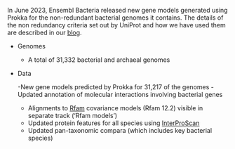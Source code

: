 In June 2023, Ensembl Bacteria released new gene models generated using Prokka for the non-redundant bacterial genomes it contains. The details of the non redundancy criteria set out by UniProt and how we have used them are described in our [blog](https://www.ensembl.info/2020/09/21/ensembl-bacteria-updates/). 

- Genomes

	- A total of 31,332 bacterial and archaeal genomes

- Data 

	-New gene models predicted by Prokka for 31,217 of the genomes 
        -Updated annotation of molecular interactions involving bacterial genes 
	- Alignments to [Rfam](https://rfam.xfam.org) covariance models (Rfam 12.2) visible in separate track (‘Rfam models’)
	- Updated protein features for all species using [InterProScan](https://www.ebi.ac.uk/interpro/search/sequence/)
	- Updated pan-taxonomic compara (which includes key bacterial species)
